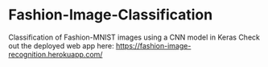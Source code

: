 # Fashion-Image-Classification
Classification of Fashion-MNIST images using a CNN model in Keras 
Check out the deployed web app here: https://fashion-image-recognition.herokuapp.com/
